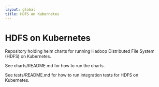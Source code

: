 ```yaml
---
layout: global
title: HDFS on Kubernetes
---
```

# HDFS on Kubernetes
Repository holding helm charts for running Hadoop Distributed File System (HDFS)
on Kubernetes.

See charts/README.md for how to run the charts.

See tests/README.md for how to run integration tests for HDFS on Kubernetes.
